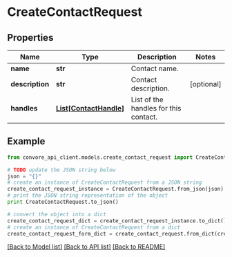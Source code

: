 # CreateContactRequest


## Properties

Name | Type | Description | Notes
------------ | ------------- | ------------- | -------------
**name** | **str** | Contact name. | 
**description** | **str** | Contact description. | [optional] 
**handles** | [**List[ContactHandle]**](ContactHandle.md) | List of the handles for this contact. | 

## Example

```python
from convore_api_client.models.create_contact_request import CreateContactRequest

# TODO update the JSON string below
json = "{}"
# create an instance of CreateContactRequest from a JSON string
create_contact_request_instance = CreateContactRequest.from_json(json)
# print the JSON string representation of the object
print CreateContactRequest.to_json()

# convert the object into a dict
create_contact_request_dict = create_contact_request_instance.to_dict()
# create an instance of CreateContactRequest from a dict
create_contact_request_form_dict = create_contact_request.from_dict(create_contact_request_dict)
```
[[Back to Model list]](../README.md#documentation-for-models) [[Back to API list]](../README.md#documentation-for-api-endpoints) [[Back to README]](../README.md)



